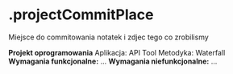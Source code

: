 # .projectCommitPlace
Miejsce do commitowania notatek i zdjec tego co zrobilismy

**Projekt oprogramowania**
Aplikacja: API Tool
Metodyka: Waterfall
**Wymagania funkcjonalne:**
...
**Wymagania niefunkcjonalne:**
...
